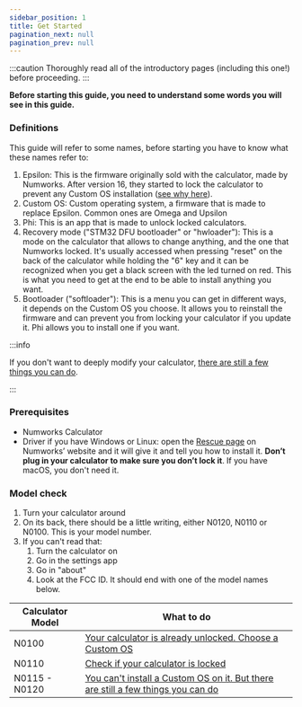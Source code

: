 ```yaml
---
sidebar_position: 1
title: Get Started
pagination_next: null
pagination_prev: null
---
```


:::caution
Thoroughly read all of the introductory pages (including this one!) before proceeding.
:::

**Before starting this guide, you need to understand some words you will see in this guide.**

### Definitions

This guide will refer to some names, before starting you have to know what these names refer to:

1. Epsilon: This is the firmware originally sold with the calculator, made by Numworks. After version 16, they started to lock the calculator to prevent any Custom OS installation ([see why here](https://tiplanet.org/forum/viewtopic.php?f=97&t=24968)).
2. Custom OS: Custom operating system, a firmware that is made to replace Epsilon. Common ones are Omega and Upsilon
3. Phi: This is an app that is made to unlock locked calculators.
4. Recovery mode ("STM32 DFU bootloader" or "hwloader"): This is a mode on the calculator that allows to change anything, and the one that Numworks locked. It's usually accessed when pressing "reset" on the back of the calculator while holding the "6" key and it can be recognized when you get a black screen with the led turned on red. This is what you need to get at the end to be able to install anything you want.
5. Bootloader ("softloader"): This is a menu you can get in different ways, it depends on the Custom OS you choose. It allows you to reinstall the firmware and can prevent you from locking your calculator if you update it. Phi allows you to install one if you want.

:::info

If you don't want to deeply modify your calculator, [there are still a few things you can do](what-to-do-locked).

:::

### Prerequisites

- Numworks Calculator
- Driver if you have Windows or Linux: open the [Rescue page](https://numworks.com/rescue) on Numworks’ website and it will give it and tell you how to install it. **Don’t plug in your calculator to make sure you don’t lock it**. If you have macOS, you don't need it.

### Model check

1. Turn your calculator around
2. On its back, there should be a little writing, either N0120, N0110 or N0100. This is your model number.
3. If you can't read that:
    1. Turn the calculator on
    2. Go in the settings app
    3. Go in "about"
    4. Look at the FCC ID. It should end with one of the model names below.

| Calculator Model | What to do                                                                                      |
|------------------|-------------------------------------------------------------------------------------------------|
| N0100            | [Your calculator is already unlocked. Choose a Custom OS](cfw/choose-a-cfw)                     |
| N0110            | [Check if your calculator is locked](unlock/n0110-is-locked)                               |
| N0115 - N0120    | [You can't install a Custom OS on it. But there are still a few things you can do](what-to-do-locked) |
